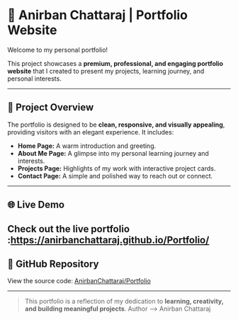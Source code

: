 # 🌟 Anirban Chattaraj | Portfolio Website

Welcome to my personal portfolio!  

This project showcases a **premium, professional, and engaging portfolio website** that I created to present my projects, learning journey, and personal interests.  

---

## 🎯 Project Overview

The portfolio is designed to be **clean, responsive, and visually appealing**, providing visitors with an elegant experience. It includes:

- **Home Page:** A warm introduction and greeting.  
- **About Me Page:** A glimpse into my personal learning journey and interests.  
- **Projects Page:** Highlights of my work with interactive project cards.  
- **Contact Page:** A simple and polished way to reach out or connect.  

---

## 🌐 Live Demo

Check out the live portfolio :https://anirbanchattaraj.github.io/Portfolio/
---

## 🔗 GitHub Repository

View the source code: [AnirbanChattaraj/Portfolio](https://github.com/AnirbanChattaraj/Portfolio)

---

> This portfolio is a reflection of my dedication to **learning, creativity, and building meaningful projects**.
> Author --> Anirban Chattaraj
